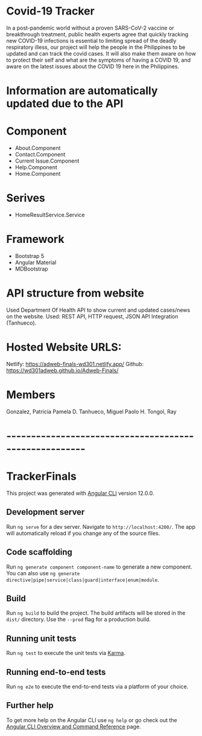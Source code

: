 # Covid-19 Tracker

In a post-pandemic world without a proven SARS-CoV-2 vaccine or breakthrough treatment, public health experts agree that quickly tracking new COVID-19 infections is essential to limiting spread of the deadly respiratory illess, our project will help the people in the Philippines to be updated and can track the covid cases. It will also make them aware on how to protect their self and what are the symptoms of having a COVID 19, and aware on the latest issues about the COVID 19 here in the Philippines. 

# Information are automatically updated due to the API

# Component

* About.Component
* Contact.Component
* Current Issue.Component
* Help.Component
* Home.Component

# Serives

* HomeResultService.Service

# Framework

* Bootstrap 5
* Angular Material
* MDBootstrap

# API structure from website

Used Department Of Health API to show current and updated cases/news on the website.
Used:
 REST API, HTTP request, JSON API Integration (Tanhueco). 

# Hosted Website URLS:
Netlify: https://adweb-finals-wd301.netlify.app/
Github: https://wd301adweb.github.io/Adweb-Finals/

# Members
Gonzalez, Patricia Pamela D.
Tanhueco, Miguel Paolo H.
Tongol, Ray

# ------------------------------------------------------

# TrackerFinals

This project was generated with [Angular CLI](https://github.com/angular/angular-cli) version 12.0.0.

## Development server

Run `ng serve` for a dev server. Navigate to `http://localhost:4200/`. The app will automatically reload if you change any of the source files.

## Code scaffolding

Run `ng generate component component-name` to generate a new component. You can also use `ng generate directive|pipe|service|class|guard|interface|enum|module`.

## Build

Run `ng build` to build the project. The build artifacts will be stored in the `dist/` directory. Use the `--prod` flag for a production build.

## Running unit tests

Run `ng test` to execute the unit tests via [Karma](https://karma-runner.github.io).

## Running end-to-end tests

Run `ng e2e` to execute the end-to-end tests via a platform of your choice.

## Further help

To get more help on the Angular CLI use `ng help` or go check out the [Angular CLI Overview and Command Reference](https://angular.io/cli) page.
